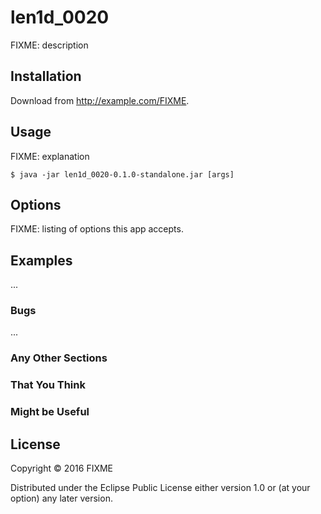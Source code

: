 # len1d_0020

FIXME: description

## Installation

Download from http://example.com/FIXME.

## Usage

FIXME: explanation

    $ java -jar len1d_0020-0.1.0-standalone.jar [args]

## Options

FIXME: listing of options this app accepts.

## Examples

...

### Bugs

...

### Any Other Sections
### That You Think
### Might be Useful

## License

Copyright © 2016 FIXME

Distributed under the Eclipse Public License either version 1.0 or (at
your option) any later version.
